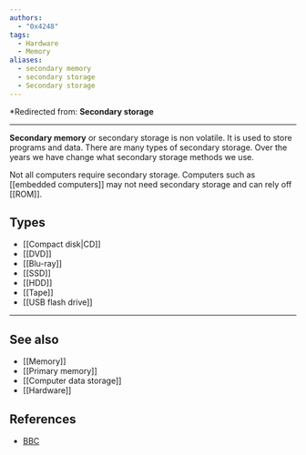 ```yaml
---
authors:
  - "0x4248"
tags:
  - Hardware
  - Memory
aliases:
  - secondary memory
  - secondary storage
  - Secondary storage
---
```

*Redirected from: **Secondary storage**
<hr>

**Secondary memory** or secondary storage is non volatile. It is used to store programs and data. There are many types of secondary storage. Over the years we have change what secondary storage methods we use.

Not all computers require secondary storage. Computers such as [[embedded computers]] may not need secondary storage and can rely off [[ROM]].

## Types
- [[Compact disk|CD]]
- [[DVD]]
- [[Blu-ray]]
- [[SSD]]
- [[HDD]]
- [[Tape]]
- [[USB flash drive]]

___
## See also
- [[Memory]]
- [[Primary memory]]
- [[Computer data storage]]
- [[Hardware]]

## References
- [BBC](https://www.bbc.co.uk/bitesize/guides/zdjqmsg/revision/1#:~:text=Secondary%20storage%20is%20non%2Dvolatile,the%20computer%20was%20switched%20off.)